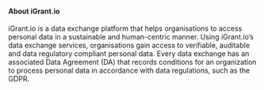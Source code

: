 #### About iGrant.io

iGrant.io is a data exchange platform that helps organisations to access personal data in a sustainable and human-centric manner. Using iGrant.io’s data exchange services, organisations gain access to verifiable, auditable and data regulatory compliant personal data. Every data exchange has an associated Data Agreement (DA) that records conditions for an organization to process personal data in accordance with data regulations, such as the GDPR.
